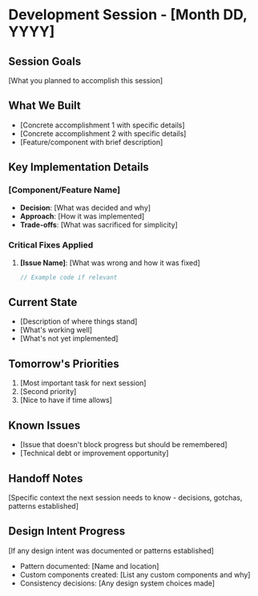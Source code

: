 # Development Session - [Month DD, YYYY]

## Session Goals
[What you planned to accomplish this session]

## What We Built
- [Concrete accomplishment 1 with specific details]
- [Concrete accomplishment 2 with specific details]
- [Feature/component with brief description]

## Key Implementation Details

### [Component/Feature Name]
- **Decision**: [What was decided and why]
- **Approach**: [How it was implemented]
- **Trade-offs**: [What was sacrificed for simplicity]

### Critical Fixes Applied
1. **[Issue Name]**: [What was wrong and how it was fixed]
   ```typescript
   // Example code if relevant
   ```

## Current State
- [Description of where things stand]
- [What's working well]
- [What's not yet implemented]

## Tomorrow's Priorities
1. [Most important task for next session]
2. [Second priority]
3. [Nice to have if time allows]

## Known Issues
- [Issue that doesn't block progress but should be remembered]
- [Technical debt or improvement opportunity]

## Handoff Notes
[Specific context the next session needs to know - decisions, gotchas, patterns established]

## Design Intent Progress
[If any design intent was documented or patterns established]
- Pattern documented: [Name and location]
- Custom components created: [List any custom components and why]
- Consistency decisions: [Any design system choices made]